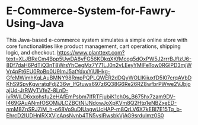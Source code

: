 # E-Commerce-System-for-Fawry-Using-Java
This Java-based e-commerce system simulates a simple online store with core functionalities like product management, cart operations, shipping logic, and checkout.
https://www.planttext.com?text=XLJBReCm4Bpp5UwDA8yFG56KDkgXKfMcog5dOxPW5J2rrrBJflzU6-8Df7daH6PdTiQ3nT8WrsYhCegMz7Y71LJ0n2vLEeyYMIFeTow0RGlPD3mjWVr4pFt6EU0RoBp0U9ImJ5atYdxxYiUlHkg-GfeMWimhKgLAuBMNY98RmpPQPLQWER2dDQyWOLlKiiuxfD5I07crqAVbDKhS9SpvKgwratgFdjZ36w_lfGtuws697z6Q38G6Re26RZ8wfbrPWwe2VJbjoajUd-JrRWyTVfeZ-8LnD-ivRWlLD6xxohsfu2eHAfEmPsbm7lfRTFjubiK1ch0s_B675hx7zam9DV-l469GAuANmfOSOMjJLCZBCtNIJNdowJoXpKVm8Q2Htp1eNBZxeED-nmM8ZnSRJZiM_h-o68Vo9uDIUagwUcHAP-m8QrLV6X7kEBI7E15Tq_b-EhrcD2IUDHnIRXXVjcApsNvnb4TN5vsIRwsbkVjAG9srdulmz0S0
